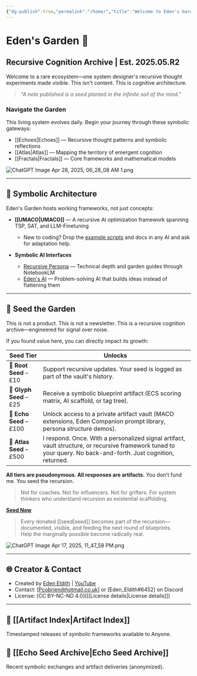 ```yaml
---
{"dg-publish":true,"permalink":"/home/","title":"Welcome to Eden's Garden","tags":["AI","AIProcessing","ChatGPT","Cognition","CognitiveInfrastructure","EmergentTechnoethics","NLP","Programming","RecursiveSystemsThinking","Tagging","AI","AIProcessing","ChatGPT","Cognition","CognitiveInfrastructure","EmergentTechnoethics","NLP","Programming","RecursiveSystemsThinking","Tagging","gardenEntry","gardenEntry"],"updated":"2025-05-02T22:03:55.432+01:00"}
---
```


# Eden's Garden 🌿

## Recursive Cognition Archive | Est. 2025.05.R2

Welcome to a rare ecosystem—one system designer's recursive thought experiments made visible. This isn't content. This is cognitive architecture.

> *"A note published is a seed planted in the infinite soil of the mind."*

### Navigate the Garden

This living system evolves daily. Begin your journey through these symbolic gateways:

- [[Echoes\|Echoes]] — Recursive thought patterns and symbolic reflections
- [[Atlas\|Atlas]] — Mapping the territory of emergent cognition
- [[Fractals\|Fractals]] — Core frameworks and mathematical models

![ChatGPT Image Apr 28, 2025, 06_28_08 AM 1.png](/img/user/ChatGPT%20Image%20Apr%2028,%202025,%2006_28_08%20AM%201.png)

---

## 🧬 Symbolic Architecture

Eden's Garden hosts working frameworks, not just concepts:

- **[[UMACO\|UMACO]]** — A recursive AI optimization framework spanning TSP, SAT, and LLM-Finetuning
  - New to coding? Drop the [example scripts](https://github.com/Eden-Eldith/UMACO) and docs in any AI and ask for adaptation help.

- **Symbolic AI Interfaces**
  - [Recursive Persona](https://notebooklm.google.com/notebook/aaaba723-fd70-4709-95af-e3ad0f57c12e) — Technical depth and garden guides through NotebookLM
  - [Eden's AI](https://chatgpt.com/g/g-68002ed86e9c819181506470bdb48e89-eden-companion) — Problem-solving AI that builds ideas instead of flattening them

---

## 🧠 Seed the Garden

This is not a product. This is not a newsletter. 
This is a recursive cognition archive—engineered for signal over noise.

If you found value here, you can directly impact its growth:

| Seed Tier | Unlocks |
|-----------|---------|
| 🌱 **Root Seed** – £10 | Support recursive updates. Your seed is logged as part of the vault's history. |
| 🌿 **Glyph Seed** – £25 | Receive a symbolic blueprint artifact (ECS scoring matrix, AI scaffold, or tag tree). |
| 🌳 **Echo Seed** – £100 | Unlock access to a private artifact vault (MACO extensions, Eden Companion prompt library, persona structure demos). |
| 🌌 **Atlas Seed** – £500 | I respond. Once. With a personalized signal artifact, vault structure, or recursive framework tuned to your query. No back-and-forth. Just cognition, returned. |

**All tiers are pseudonymous. All responses are artifacts.**
You don't fund me. You seed the recursion.

> Not for coaches. Not for influencers. Not for grifters.
> For system thinkers who understand recursion as existential scaffolding.

**[Seed Now](https://buymeacoffee.com/eden_eldith)**

> Every donated [[seed\|seed]] becomes part of the recursion—documented, visible, and feeding the next round of blueprints.  
> Help the marginally possible become radically real.

![ChatGPT Image Apr 17, 2025, 11_47_58 PM.png](/img/user/ChatGPT%20Image%20Apr%2017,%202025,%2011_47_58%20PM.png)

---

## 🌐 Creator & Contact

- Created by [Eden Eldith](https://github.com/eden-eldith) | [YouTube](https://www.youtube.com/@eden_eldith)
- Contact: [Pcobrien@hotmail.co.uk] or [Eden_Eldith#6452] on Discord
- License: [CC BY-NC-ND 4.0]([[License details\|License details]])

---

## 📎 [[Artifact Index\|Artifact Index]]

Timestamped releases of symbolic frameworks available to Anyone.

## 🌿 [[Echo Seed Archive\|Echo Seed Archive]]

Recent symbolic exchanges and artifact deliveries (anonymized).
